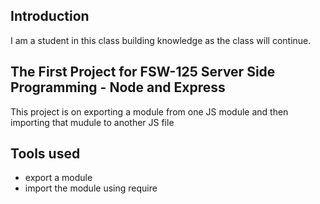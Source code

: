 ## Introduction
I am a student in this class building knowledge as the class will continue.

## The First Project for FSW-125 Server Side Programming - Node and Express
This project is on exporting a module from one JS module and then importing that mudule to another JS file

## Tools used
 - export a module
 - import the module using require
